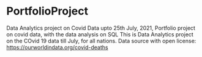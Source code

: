 # PortfolioProject
Data Analytics project on Covid Data upto 25th July, 2021, Portfolio project on covid data, with the data analysis on SQL
This is Data Analytics project on the COvid 19 data till July, for all nations. 
Data source with open license: https://ourworldindata.org/covid-deaths
